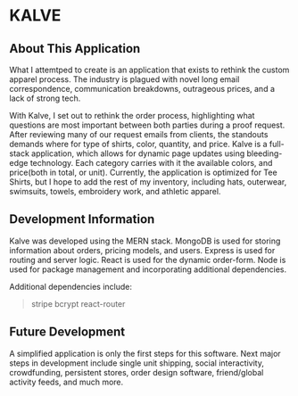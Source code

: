 # KALVE

## About This Application

What I attemtped to create is  an application that exists to rethink the custom apparel process. The industry is plagued with novel long email correspondence, communication breakdowns, outrageous prices, and a lack of strong tech. 

With Kalve, I set out to rethink the order process, highlighting what questions are most important between both parties during a proof
request. After reviewing many of our request emails from clients, the standouts demands where for type of shirts, color, quantity, and price. Kalve is a full-stack application, which allows for dynamic page updates using bleeding-edge technology. Each category carries with it the available colors, and price(both in total, or unit). Currently, the application is optimized for Tee Shirts, but I hope to add the rest of my inventory, including hats, outerwear, swimsuits, towels, embroidery work, and athletic apparel.

## Development Information
Kalve was developed using the MERN stack. MongoDB is used for storing information about orders, pricing models, and users. Express is used for routing and server logic. React is used for the dynamic order-form. Node is used for package management and incorporating additional dependencies. 

Additional dependencies include:
>stripe
>bcrypt
>react-router




## Future Development

A simplified application is only the first steps for this software. Next major steps in development include single unit shipping, social interactivity, crowdfunding, persistent stores, order design software, friend/global activity feeds, and much more.
